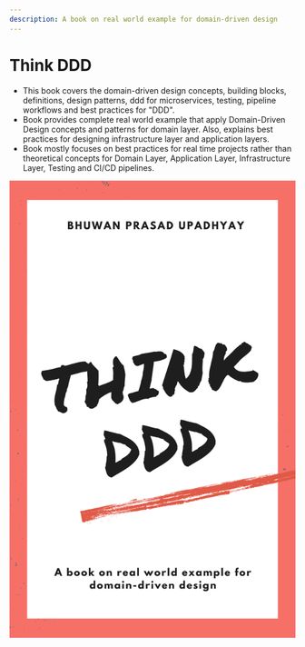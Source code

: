 ```yaml
---
description: A book on real world example for domain-driven design
---
```


# Think DDD

* This book covers the domain-driven design concepts, building blocks, definitions, design patterns, ddd for microservices, testing, pipeline workflows and best practices for "DDD".
* Book provides complete real world example that apply Domain-Driven Design concepts and patterns for domain layer. Also, explains best practices for designing infrastructure layer and application layers.
* Book mostly focuses on best practices for real time projects rather than theoretical concepts for Domain Layer, Application Layer, Infrastructure Layer, Testing and CI/CD pipelines.

![](.gitbook/assets/cover.png)


